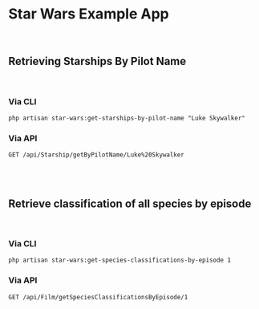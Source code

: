 # Star Wars Example App
<br>
  
## Retrieving Starships By Pilot Name
<br>

### Via CLI
```
php artisan star-wars:get-starships-by-pilot-name "Luke Skywalker"
```

### Via API
```
GET /api/Starship/getByPilotName/Luke%20Skywalker
```
<br>
<br>

## Retrieve classification of all species by episode
<br>

### Via CLI
```
php artisan star-wars:get-species-classifications-by-episode 1
```

### Via API
```
GET /api/Film/getSpeciesClassificationsByEpisode/1
```

